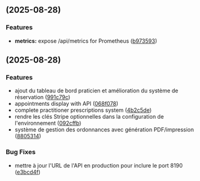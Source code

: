 ## [](https://github.com/Icare741/PawMed/compare/v1.2.0...v) (2025-08-28)

### Features

* **metrics:** expose /api/metrics for Prometheus ([b973593](https://github.com/Icare741/PawMed/commit/b9735936e7847cfb66638b0b6f464d72496b5598))
##  (2025-08-28)

### Features

* ajout du tableau de bord praticien et amélioration du système de réservation ([991c79c](https://github.com/Icare741/PawMed/commit/991c79cda243b569d31f4514df8723b92a356c2d))
* appointments display with API ([068f078](https://github.com/Icare741/PawMed/commit/068f078f41fe36769402e5e155b4ea10ebaf5735))
* complete practitioner prescriptions system ([4b2c5de](https://github.com/Icare741/PawMed/commit/4b2c5de9827889afc7bf5b4f1ba24c1360a5b8dd))
* rendre les clés Stripe optionnelles dans la configuration de l'environnement ([092cffb](https://github.com/Icare741/PawMed/commit/092cffb4375c0376549199a697a47bcb8606114f))
* système de gestion des ordonnances avec génération PDF/impression ([8805314](https://github.com/Icare741/PawMed/commit/8805314ee6de35bc4be962c6f9b762aba95b9d61))

### Bug Fixes

* mettre à jour l'URL de l'API en production pour inclure le port 8190 ([e3bcd4f](https://github.com/Icare741/PawMed/commit/e3bcd4fcc09a180ca3ec8ec18b214c196405ab96))
